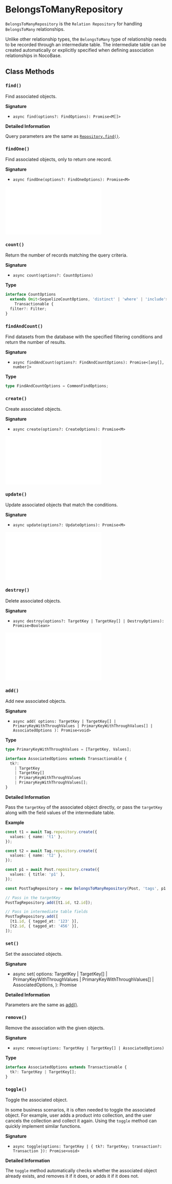 # BelongsToManyRepository

`BelongsToManyRepository` is the `Relation Repository` for handling `BelongsToMany` relationships.

Unlike other relationship types, the `BelongsToMany` type of relationship needs to be recorded through an intermediate table. The intermediate table can be created automatically or explicitly specified when defining association relationships in NocoBase.

## Class Methods

### `find()`

Find associated objects.

**Signature**

- `async find(options?: FindOptions): Promise<M[]>`

**Detailed Information**

Query parameters are the same as [`Repository.find()`](../repository.md#find).

### `findOne()`

Find associated objects, only to return one record.

**Signature**

- `async findOne(options?: FindOneOptions): Promise<M>`

<embed src="../shared/find-one.md"></embed>

### `count()`

Return the number of records matching the query criteria.

**Signature**

- `async count(options?: CountOptions)`

**Type**

```typescript
interface CountOptions
  extends Omit<SequelizeCountOptions, 'distinct' | 'where' | 'include'>,
    Transactionable {
  filter?: Filter;
}
```

### `findAndCount()`

Find datasets from the database with the specified filtering conditions and return the number of results.

**Signature**

- `async findAndCount(options?: FindAndCountOptions): Promise<[any[], number]>`

**Type**

```typescript
type FindAndCountOptions = CommonFindOptions;
```

### `create()`

Create associated objects.

**Signature**

- `async create(options?: CreateOptions): Promise<M>`

<embed src="../shared/create-options.md"></embed>

### `update()`

Update associated objects that match the conditions.

**Signature**

- `async update(options?: UpdateOptions): Promise<M>`

<embed src="../shared/update-options.md"></embed>

### `destroy()`

Delete associated objects.

**Signature**

- `async destroy(options?: TargetKey | TargetKey[] | DestroyOptions): Promise<Boolean>`

<embed src="../shared/destroy-options.md"></embed>

### `add()`

Add new associated objects.

**Signature**

- `async add(
options: TargetKey | TargetKey[] | PrimaryKeyWithThroughValues | PrimaryKeyWithThroughValues[] | AssociatedOptions
): Promise<void>`

**Type**

```typescript
type PrimaryKeyWithThroughValues = [TargetKey, Values];

interface AssociatedOptions extends Transactionable {
  tk?:
    | TargetKey
    | TargetKey[]
    | PrimaryKeyWithThroughValues
    | PrimaryKeyWithThroughValues[];
}
```

**Detailed Information**

Pass the `targetKey` of the associated object directly, or pass the `targetKey` along with the field values of the intermediate table.

**Example**

```typescript
const t1 = await Tag.repository.create({
  values: { name: 't1' },
});

const t2 = await Tag.repository.create({
  values: { name: 't2' },
});

const p1 = await Post.repository.create({
  values: { title: 'p1' },
});

const PostTagRepository = new BelongsToManyRepository(Post, 'tags', p1.id);

// Pass in the targetKey
PostTagRepository.add([t1.id, t2.id]);

// Pass in intermediate table fields
PostTagRepository.add([
  [t1.id, { tagged_at: '123' }],
  [t2.id, { tagged_at: '456' }],
]);
```

### `set()`

Set the associated objects.

**Signature**

- async set(
  options: TargetKey | TargetKey[] | PrimaryKeyWithThroughValues | PrimaryKeyWithThroughValues[] | AssociatedOptions,
  ): Promise<void>

**Detailed Information**

Parameters are the same as [add()](#add).

### `remove()`

Remove the association with the given objects.

**Signature**

- `async remove(options: TargetKey | TargetKey[] | AssociatedOptions)`

**Type**

```typescript
interface AssociatedOptions extends Transactionable {
  tk?: TargetKey | TargetKey[];
}
```

### `toggle()`

Toggle the associated object.

In some business scenarios, it is often needed to toggle the associated object. For example, user adds a product into collection, and the user cancels the collection and collect it again. Using the `toggle` method can quickly implement similar functions.

**Signature**

- `async toggle(options: TargetKey | { tk?: TargetKey; transaction?: Transaction }): Promise<void>`

**Detailed Information**

The `toggle` method automatically checks whether the associated object already exists, and removes it if it does, or adds it if it does not.
